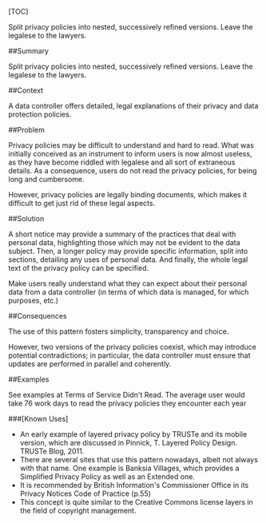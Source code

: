 [TOC]

Split privacy policies into nested, successively refined versions. Leave the legalese to the lawyers.

<!--###[Also Known As]-->
<!-- All other names the pattern is known by.-->



##Summary
<!-- One short paragraph summarising the pattern.-->

Split privacy policies into nested, successively refined
    versions. Leave the legalese to the lawyers.

##Context
<!-- The situations in which the pattern may apply.-->

A data controller offers detailed, legal explanations of their privacy and data protection policies.

##Problem
<!-- The problem a pattern addresses, including a list of forces describing why a problem might be difficult to solve.-->

Privacy policies may be difficult to understand and hard to read. What was initially conceived as an instrument to inform users is now almost useless, as they have become riddled with legalese and all sort of extraneous details. As a consequence, users do not read the privacy policies, for being long and cumbersome.

However, privacy policies are legally binding documents, which makes it difficult to get just rid of these legal aspects.

##Solution
<!-- A concise description of how the pattern addresses the problem.-->

A short notice may provide a summary of the practices that deal with personal data, highlighting those which may not be evident to the data subject. Then, a longer policy may provide specific information, split into sections, detailing any uses of personal data. And finally, the whole legal text of the privacy policy can be specified.

<!--goals-->
Make users really understand what they can expect about their personal data from a data controller (in terms of which data is managed, for which purposes, etc.)

<!--###[Structure]-->
<!--A detailed specification of the structural aspects of the pattern. A class diagram if applicable.-->



<!--###[Implementation]-->
<!--Guidelines for implementing the pattern; code fragments; suggested PETS; policy fragments.-->



##Consequences
<!--The advantages (benefits) and disadvantages (liabilities) of applying the pattern.-->



<!--constraints and consequences-->
The use of this pattern fosters simplicity, transparency and choice.

However, two versions of the privacy policies coexist, which may introduce potential contradictions; in particular, the data controller must ensure that updates are performed in parallel and coherently.

<!--###[Constraints]-->
<!-- limitations as a consequence of applying the pattern.-->



##Examples
<!--Motivational example to see how the pattern is applied.-->

See examples at Terms of Service Didn't Read. The average user would take 76 work days to read the privacy policies they encounter each year

###[Known Uses]
<!-- Pointers to various applications of the pattern.-->

- An early example of layered privacy policy by TRUSTe and its mobile version, which are discussed in Pinnick, T. Layered Policy Design. TRUSTe Blog, 2011.
- There are several sites that use this pattern nowadays, albeit not always with that name. One example is Banksia Villages, which provides a Simplified Privacy Policy as well as an Extended one.
- It is recommended by British Information's Commissioner Office in its Privacy Notices Code of Practice (p.55)
- This concept is quite similar to the Creative Commons license layers in the field of copyright management.

<!--##See Also-->
<!-- Any pointers to relevant information, not contained in the subfields below.-->



<!--###[Related Patterns]-->
<!-- Supporting and conflicting patterns-->



<!--###[Sources]-->
<!-- References to the original source of the pattern.-->



<!--##General Comments-->
<!-- Separate discussion on the pattern.-->



<!--##Tags-->
<!-- User definable descriptors for additional correlation.-->